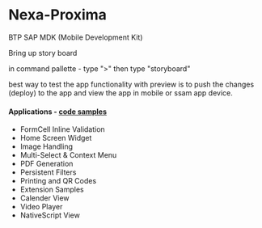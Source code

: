 # Nexa-Proxima
BTP SAP MDK (Mobile Development Kit)


Bring up story board 

in command pallette - type ">" then type "storyboard"

best way to test the app functionality with preview is to push the changes (deploy) to the app and view the app in mobile or ssam app device.



#### Applications - [code samples](https://github.com/SAP-samples/cloud-mdk-samples/tree/main/Showcase_Apps)

- FormCell Inline Validation
- Home Screen Widget
- Image Handling
- Multi-Select & Context Menu
- PDF Generation
- Persistent Filters
- Printing and QR Codes
- Extension Samples
- Calender View
- Video Player
- NativeScript View
